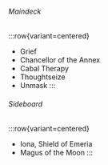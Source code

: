 ###### Maindeck

:::row{variant=centered}
- Grief
- Chancellor of the Annex
- Cabal Therapy
- Thoughtseize
- Unmask
:::

###### Sideboard

:::row{variant=centered}
- Iona, Shield of Emeria
- Magus of the Moon
:::

